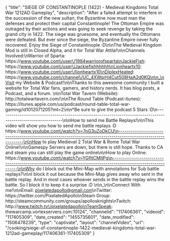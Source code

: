 {
    "title": "SIEGE OF CONSTANTINOPLE (1422) - Medieval Kingdoms Total War 1212AD Gameplay",
    "description": "After a failed attempt to interfere in the succession of the new sultan, the Byzantine now must man the defenses and protect their capital Constantinople!  The Ottoman Empire was outraged by their actions and was going to seek revenge by taking the grand city in 1422.  The siege was gruesome, and eventually the Ottomans were defeated.  But ever since the siege, the Byzantine Empire never fully recovered.  Enjoy the Siege of Constantinople :D\n\nThe Medieval Kingdom Mod is still in Closed Alpha, and it for Total War Attila!\n\nChannels Involved:\nWarrior of Sparta: https:\/\/www.youtube.com\/user\/1984warriorofsparta\nJackieFish: https:\/\/www.youtube.com\/user\/Jackiefishhhhhh\nLionheartx10: https:\/\/www.youtube.com\/user\/lionheartx10\nDiplexHeated: https:\/\/www.youtube.com\/channel\/UC_4XWqrH4Cut508HaA2d0KQ\n\n_\nVisit my Website & Podcast!\n\nThanks to this awesome community I built a website for Total War fans, gamers, and history nerds.  It has blog posts, a Podcast, and a forum.  \n\nTotal War Tavern (Website): http:\/\/totalwartavern.com\/\n\nThe Round Table (Podcast-itunes): https:\/\/itunes.apple.com\/us\/podcast\/round-table-total-war-gaming\/id1012071205?mt=2\n\n*Be sure to give the podcast 5 Stars :D\n-------------------------------------------------------------------------------------------------------------\n\nHow to send me Battle Replays!\n\nThis video will show you how to send me battle replays :D https:\/\/www.youtube.com\/watch?v=7nG3uZoDkCU\n-------------------------------------------------------------------------------------------------------------\n\nHow to play Medieval 2 Total War & Rome Total War Online!\n\nGamespy Servers are down, but there is still hope.  Thanks to CA and steam you can still play the game online\n\nHow to play Online: https:\/\/www.youtube.com\/watch?v=YGfItCMitPg\n-------------------------------------------------------------------------------------------------------------\n\nWhy do I block out the Mini-Map with annotations for Sub battle replays?\n\nI block it out because the Mini-Map gives away who sent in the battle replay.  And in most cases whoever sends in the battle replay wins the battle.  So I block it to keep it a surprise :D  \n\n_\n\nConnect With me!\n\nEmail: pixelatedapollo@gmail.com\nTwitter: https:\/\/twitter.com\/PixelatedApollo\nSteam Group:  http:\/\/steamcommunity.com\/groups\/apollosknights\nTwitch: http:\/\/www.twitch.tv\/pixelatedapollo\nTeamSpeak: thewarcamp.vortexservers.com:10124",
    "channelid": "117406361",
    "videoid": "117405309",
    "date_created": "1455735601",
    "date_modified": "1506478239",
    "type": "captivate",
    "layout": "channelVideo",
    "url": "\/cooking\/siege-of-constantinople-1422-medieval-kingdoms-total-war-1212ad-gameplay\/117406361-117405309"
}